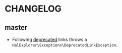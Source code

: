 # CHANGELOG

## master

* Following [deprecated](https://tools.ietf.org/html/draft-kelly-json-hal-07#section-5.4)
  links throws a `HalExplorer\Exceptions\DeprecatedLinkException`.
